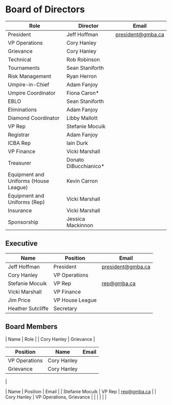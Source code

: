 # Board of Directors

| Role                | Director              | Email             |
|---------------------|-----------------------|-------------------|
| President           | Jeff Hoffman          | president@gmba.ca |
| VP Operations       | Cory Hanley           |                   |
| Grievance           | Cory Hanley           |                   |
| Technical           | Rob Robinson          |                   |
| Tournaments         | Sean Staniforth       |                   |
| Risk Management     | Ryan Herron           |                   |
| Umpire-in-Chief     | Adam Fanjoy           |                   |
| Umpire Coordinator  | Fiona Caron*          |
| EBLO                | Sean Staniforth       |
| Eliminations        | Adam Fanjoy           |
| Diamond Coordinator | Libby Mallott         |
| VP Rep              | Stefanie Mocuik       |
| Registrar           | Adam Fanjoy           |
| ICBA Rep            | Iain Durk             |
| VP Finance          | Vicki Marshall        |
| Treasurer           | Donato DiBucchianico* |
| Equipment and Uniforms (House League) | Kevin Carron |
| Equipment and Uniforms (Rep)          | Vicki Marshall |
| Insurance           | Vicki Marshall  | |
| Sponsorship         | Jessica Mackinnon | |


## Executive

| Name              | Position        | Email             |
|-------------------|-----------------|-------------------|
| Jeff Hoffman      | President       | president@gmba.ca |
| Cory Hanley       | VP Operations   |                   |
| Stefanie Mocuik   | VP Rep          | rep@gmba.ca       |
| Vicki Marshall    | VP Finance      |                   |
| Jim Price         | VP House League |                   |
| Heather Sutcliffe | Secretary       |                   |

## Board Members

| Name              | Role |
| Cory Hanley       | Grievance |


| Position        | Name          | Email              |
|-----------------|---------------|--------------------|
| VP Operations   | Cory Hanley   |                    |
| Grievance       | Cory Hanley   |                    |
|

| Name            | Position       | Email              |
| Stefanie Mocuik | VP Rep         | rep@gmba.ca        |
| Cory Hanley     | VP Operations, Grievance  |                    |
|                 |       |                    |

